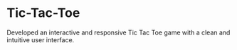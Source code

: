 # Tic-Tac-Toe
Developed an interactive and responsive Tic Tac Toe game with a clean and intuitive user interface.
